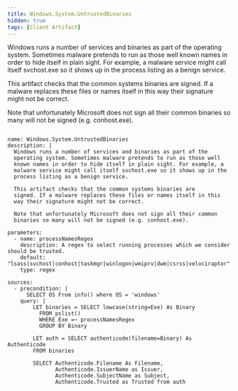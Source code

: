 ```yaml
---
title: Windows.System.UntrustedBinaries
hidden: true
tags: [Client Artifact]
---
```


Windows runs a number of services and binaries as part of the
operating system. Sometimes malware pretends to run as those well
known names in order to hide itself in plain sight. For example, a
malware service might call itself svchost.exe so it shows up in the
process listing as a benign service.

This artifact checks that the common systems binaries are
signed. If a malware replaces these files or names itself in this
way their signature might not be correct.

Note that unfortunately Microsoft does not sign all their common
binaries so many will not be signed (e.g. conhost.exe).


<pre><code class="language-yaml">
name: Windows.System.UntrustedBinaries
description: |
  Windows runs a number of services and binaries as part of the
  operating system. Sometimes malware pretends to run as those well
  known names in order to hide itself in plain sight. For example, a
  malware service might call itself svchost.exe so it shows up in the
  process listing as a benign service.

  This artifact checks that the common systems binaries are
  signed. If a malware replaces these files or names itself in this
  way their signature might not be correct.

  Note that unfortunately Microsoft does not sign all their common
  binaries so many will not be signed (e.g. conhost.exe).

parameters:
  - name: processNamesRegex
    description: A regex to select running processes which we consider should be trusted.
    default: "lsass|svchost|conhost|taskmgr|winlogon|wmiprv|dwm|csrss|velociraptor"
    type: regex

sources:
  - precondition: |
      SELECT OS From info() where OS = 'windows'
    query: |
        LET binaries = SELECT lowcase(string=Exe) As Binary
          FROM pslist()
          WHERE Exe =~ processNamesRegex
          GROUP BY Binary

        LET auth = SELECT authenticode(filename=Binary) As Authenticode
        FROM binaries

        SELECT Authenticode.Filename As Filename,
               Authenticode.IssuerName as Issuer,
               Authenticode.SubjectName as Subject,
               Authenticode.Trusted as Trusted from auth

</code></pre>

